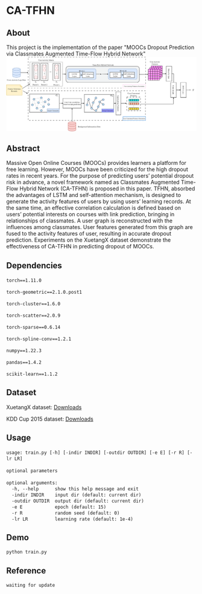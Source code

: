 # CA-TFHN
## About
This project is the implementation of the paper "MOOCs Dropout Prediction via Classmates Augmented Time-Flow Hybrid Network"
![all_method](paperpic/all_method.png)

## Abstract
Massive Open Online Courses (MOOCs) provides learners
a platform for free learning. However, MOOCs have been criticized for
the high dropout rates in recent years. For the purpose of predicting
users’ potential dropout risk in advance, a novel framework named as
Classmates Augmented Time-Flow Hybrid Network (CA-TFHN) is proposed in this paper. TFHN, absorbed the advantages of LSTM and self-attention mechanism, is designed to generate the activity features of
users by using users’ learning records. At the same time, an effective
correlation calculation is defined based on users’ potential interests on
courses with link prediction, bringing in relationships of classmates. A
user graph is reconstructed with the influences among classmates. User
features generated from this graph are fused to the activity features
of user, resulting in accurate dropout prediction. Experiments on the
XuetangX dataset demonstrate the effectiveness of CA-TFHN in predicting dropout of MOOCs.

## Dependencies
```torch==1.11.0```<p>
```torch-geometric==2.1.0.post1```<p>
```torch-cluster==1.6.0```<p>
```torch-scatter==2.0.9```<p>
```torch-sparse==0.6.14```<p>
```torch-spline-conv==1.2.1```<p>
```numpy==1.22.3```<p>
```pandas==1.4.2```<p>
```scikit-learn==1.1.2```<p>


## Dataset
XuetangX dataset: [Downloads](https://github.com/wzfhaha/dropout_prediction) <p>
KDD Cup 2015 dataset: [Downloads](http://lfs.aminer.cn/misc/moocdata/data/kddcup15.zip)

## Usage
```shell
usage: train.py [-h] [-indir INDIR] [-outdir OUTDIR] [-e E] [-r R] [-lr LR]

optional parameters

optional arguments:
  -h, --help      show this help message and exit
  -indir INDIR    input dir (default: current dir)
  -outdir OUTDIR  output dir (default: current dir)
  -e E            epoch (default: 15)
  -r R            random seed (default: 0)
  -lr LR          learning rate (default: 1e-4)
```

## Demo
```shell
python train.py
```

## Reference
```
waiting for update
```
